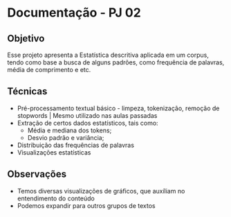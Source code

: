 # Documentação - PJ 02

## Objetivo
Esse projeto apresenta a Estatística descritiva aplicada em um corpus, tendo como base a busca de alguns padrões, como frequência de palavras, média de comprimento e etc.

## Técnicas
- Pré-processamento textual básico - limpeza, tokenização, remoção de stopwords | Mesmo utilizado nas aulas passadas
- Extração de certos dados estatísticos, tais como:
	- Média e mediana dos tokens;
  - Desvio padrão e variância;
- Distribuição das frequências de palavras
- Visualizações estatísticas

## Observações 
- Temos diversas visualizações de gráficos, que auxíliam no entendimento do conteúdo
- Podemos expandir para outros grupos de textos